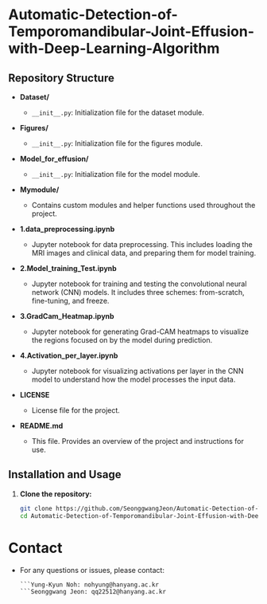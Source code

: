 # Automatic-Detection-of-Temporomandibular-Joint-Effusion-with-Deep-Learning-Algorithm

## Repository Structure

- **Dataset/**
  - `__init__.py`: Initialization file for the dataset module.
  
- **Figures/**
  - `__init__.py`: Initialization file for the figures module.

- **Model_for_effusion/**
  - `__init__.py`: Initialization file for the model module.
  
- **Mymodule/**
  - Contains custom modules and helper functions used throughout the project.

- **1.data_preprocessing.ipynb**
  - Jupyter notebook for data preprocessing. This includes loading the MRI images and clinical data, and preparing them for model training.

- **2.Model_training_Test.ipynb**
  - Jupyter notebook for training and testing the convolutional neural network (CNN) models. It includes three schemes: from-scratch, fine-tuning, and freeze.

- **3.GradCam_Heatmap.ipynb**
  - Jupyter notebook for generating Grad-CAM heatmaps to visualize the regions focused on by the model during prediction.

- **4.Activation_per_layer.ipynb**
  - Jupyter notebook for visualizing activations per layer in the CNN model to understand how the model processes the input data.

- **LICENSE**
  - License file for the project.

- **README.md**
  - This file. Provides an overview of the project and instructions for use.

## Installation and Usage

1. **Clone the repository:**
   ```bash
   git clone https://github.com/SeonggwangJeon/Automatic-Detection-of-Temporomandibular-Joint-Effusion-with-Deep-Learning-Algorithm.git
   cd Automatic-Detection-of-Temporomandibular-Joint-Effusion-with-Deep-Learning-Algorithm


# Contact
- For any questions or issues, please contact:
  ```Yeon-Hee Lee: omod0209@gmail.com
  ```Yung-Kyun Noh: nohyung@hanyang.ac.kr
  ```Seonggwang Jeon: qq22512@hanyang.ac.kr
